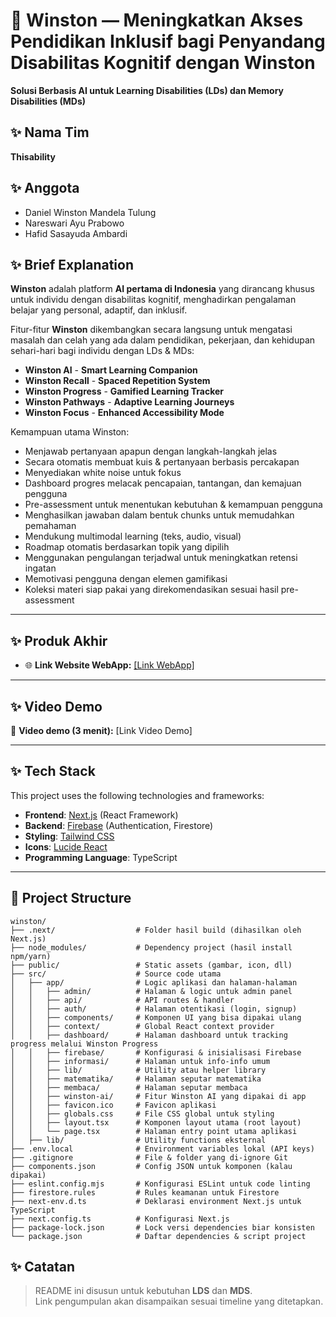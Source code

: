 # 📖 Winston — Meningkatkan Akses Pendidikan Inklusif bagi Penyandang Disabilitas Kognitif dengan Winston
**Solusi Berbasis AI untuk Learning Disabilities (LDs) dan Memory Disabilities (MDs)**


## ✨ Nama Tim  
**Thisability**

## ✨ Anggota  
- Daniel Winston Mandela Tulung  
- Nareswari Ayu Prabowo
- Hafid Sasayuda Ambardi

## ✨ Brief Explanation  
**Winston** adalah platform **AI pertama di Indonesia** yang dirancang khusus untuk individu dengan disabilitas kognitif, menghadirkan pengalaman belajar yang personal, adaptif, dan inklusif.

Fitur-fitur **Winston** dikembangkan secara langsung untuk mengatasi masalah dan celah yang ada dalam pendidikan, pekerjaan, dan kehidupan sehari-hari bagi individu dengan LDs & MDs:

- **Winston AI** - **Smart Learning Companion**
- **Winston Recall** - **Spaced Repetition System**  
- **Winston Progress** -  **Gamified Learning Tracker**
- **Winston Pathways** - **Adaptive Learning Journeys**  
- **Winston Focus** - **Enhanced Accessibility Mode**

Kemampuan utama Winston:  
- Menjawab pertanyaan apapun dengan langkah-langkah jelas  
- Secara otomatis membuat kuis & pertanyaan berbasis percakapan  
- Menyediakan white noise untuk fokus  
- Dashboard progres melacak pencapaian, tantangan, dan kemajuan pengguna  
- Pre-assessment untuk menentukan kebutuhan & kemampuan pengguna  
- Menghasilkan jawaban dalam bentuk chunks untuk memudahkan pemahaman  
- Mendukung multimodal learning (teks, audio, visual)  
- Roadmap otomatis berdasarkan topik yang dipilih  
- Menggunakan pengulangan terjadwal untuk meningkatkan retensi ingatan  
- Memotivasi pengguna dengan elemen gamifikasi  
- Koleksi materi siap pakai yang direkomendasikan sesuai hasil pre-assessment  

---

## ✨ Produk Akhir

- 🌐 **Link Website WebApp:** [[Link WebApp]  ](https://winston-five.vercel.app/)

---

## ✨ Video Demo  
🎥 **Video demo (3 menit):** [Link Video Demo]

---

## ✨ Tech Stack
This project uses the following technologies and frameworks:
- **Frontend**: [Next.js](https://nextjs.org) (React Framework)
- **Backend**: [Firebase](https://firebase.google.com) (Authentication, Firestore)
- **Styling**: [Tailwind CSS](https://tailwindcss.com)
- **Icons**: [Lucide React](https://lucide.dev)
- **Programming Language**: TypeScript

---

## 📂 Project Structure

```
winston/
├── .next/                  # Folder hasil build (dihasilkan oleh Next.js)
├── node_modules/           # Dependency project (hasil install npm/yarn)
├── public/                 # Static assets (gambar, icon, dll)
├── src/                    # Source code utama
│   ├── app/                # Logic aplikasi dan halaman-halaman
│   │   ├── admin/          # Halaman & logic untuk admin panel
│   │   ├── api/            # API routes & handler
│   │   ├── auth/           # Halaman otentikasi (login, signup)
│   │   ├── components/     # Komponen UI yang bisa dipakai ulang
│   │   ├── context/        # Global React context provider
│   │   ├── dashboard/      # Halaman dashboard untuk tracking progress melalui Winston Progress
│   │   ├── firebase/       # Konfigurasi & inisialisasi Firebase
│   │   ├── informasi/      # Halaman untuk info-info umum
│   │   ├── lib/            # Utility atau helper library
│   │   ├── matematika/     # Halaman seputar matematika
│   │   ├── membaca/        # Halaman seputar membaca
│   │   ├── winston-ai/     # Fitur Winston AI yang dipakai di app
│   │   ├── favicon.ico     # Favicon aplikasi
│   │   ├── globals.css     # File CSS global untuk styling
│   │   ├── layout.tsx      # Komponen layout utama (root layout)
│   │   └── page.tsx        # Halaman entry point utama aplikasi
│   ├── lib/                # Utility functions eksternal
├── .env.local              # Environment variables lokal (API keys)
├── .gitignore              # File & folder yang di-ignore Git
├── components.json         # Config JSON untuk komponen (kalau dipakai)
├── eslint.config.mjs       # Konfigurasi ESLint untuk code linting
├── firestore.rules         # Rules keamanan untuk Firestore
├── next-env.d.ts           # Deklarasi environment Next.js untuk TypeScript
├── next.config.ts          # Konfigurasi Next.js
├── package-lock.json       # Lock versi dependencies biar konsisten
└── package.json            # Daftar dependencies & script project
```

## ✨ Catatan  
> README ini disusun untuk kebutuhan **LDS** dan **MDS**.  
> Link pengumpulan akan disampaikan sesuai timeline yang ditetapkan.
